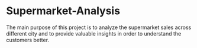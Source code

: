 # Supermarket-Analysis
The main purpose of this project is to analyze the supermarket sales across different city and to provide valuable insights in order to understand the customers better.
